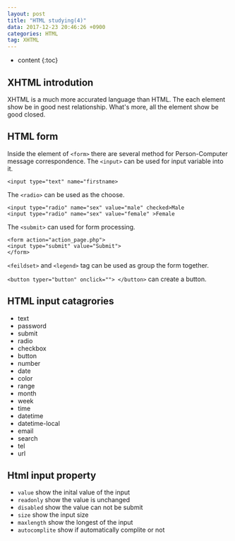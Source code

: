 ```yaml
---
layout: post
title: "HTML studying(4)"
data: 2017-12-23 20:46:26 +0900
categories: HTML
tag: XHTML
---
```


* content
{:toc}








XHTML introdution
-----
XHTML is a much more accurated language than HTML. The each element show be in good nest relationship. What's more, all the element show be good closed.



HTML form
------
Inside the element of `<form>` there are several method for Person-Computer message correspondence.
The `<input>` can be used for input variable into it.

```
<input type="text" name="firstname>
```

The `<radio>` can be used as the choose.

```
<input type="radio" name="sex" value="male" checked>Male
<input type="radio" name="sex" value="female" >Female
```

The `<submit>` can used for form processing.

```
<form action="action_page.php">
<input type="submit" value="Submit">
</form>
```

`<feildset>` and `<legend>` tag can be used as group the form together.

`<button typer="button" onclick=""> </button>` can create a button.

HTML input catagrories
-----
* text
* password
* submit
* radio
* checkbox
* button
* number
* date
* color
* range
* month
* week
* time
* datetime
* datetime-local
* email
* search
* tel
* url


Html input property
-----
* `value` show the inital value of the input
* `readonly` show the value is unchanged
* `disabled` show the value can not be submit
* `size` show the input size
* `maxlength` show the longest of the input
* `autocomplite` show if automatically complite or not

